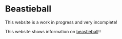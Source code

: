 # Beastieball

This website is a work in progress and very incomplete!

This website shows information on [beastieball](https://beastieballgame.com/)!!

